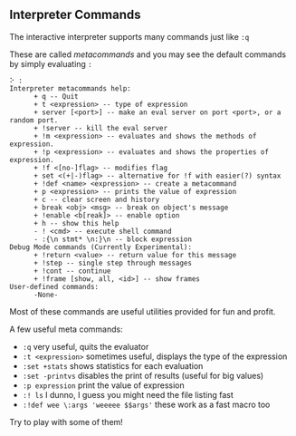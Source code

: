 ## Interpreter Commands

The interactive interpreter supports many commands just like `:q`

These are called _metacommands_ and you may see the default commands by simply evaluating `:`

```
⠕ :
Interpreter metacommands help:
      + q -- Quit
      + t <expression> -- type of expression
      + server [<port>] -- make an eval server on port <port>, or a random port.
      + !server -- kill the eval server
      + !m <expression> -- evaluates and shows the methods of expression.
      + !p <expression> -- evaluates and shows the properties of expression.
      + !f <[no-]flag> -- modifies flag
      + set <(+|-)flag> -- alternative for !f with easier(?) syntax
      + !def <name> <expression> -- create a metacommand
      + p <expression> -- prints the value of expression
      + c -- clear screen and history
      + break <obj> <msg> -- break on object's message
      + !enable <b[reak]> -- enable option
      + h -- show this help
      - ! <cmd> -- execute shell command
      - :{\n stmt* \n:}\n -- block expression
Debug Mode commands (Currently Experimental):
      + !return <value> -- return value for this message
      + !step -- single step through messages
      + !cont -- continue
      + !frame [show, all, <id>] -- show frames
User-defined commands:
      -None-
```

Most of these commands are useful utilities provided for fun and profit.

A few useful meta commands:  


* `:q` very useful, quits the evaluator
* `:t <expression>` sometimes useful, displays the type of the expression
* `:set +stats` shows statistics for each evaluation
* `:set -printvs` disables the print of results (useful for big values)
* `:p expression` print the value of expression
* `:! ls` I dunno, I guess you might need the file listing fast 
* `:!def wee \:args 'weeeee $$args'` these work as a fast macro too


Try to play with some of them!

